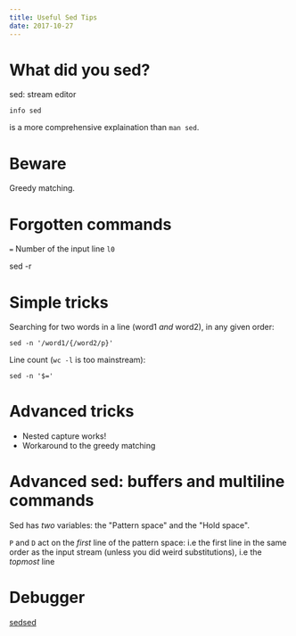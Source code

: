```yaml
---
title: Useful Sed Tips
date: 2017-10-27
---
```


# What did you sed?

sed: stream editor

    info sed

is a more comprehensive explaination than `man sed`.

# Beware

Greedy matching.

# Forgotten commands

`=` Number of the input line
`l0`

sed -r

# Simple tricks

Searching for two words in a line (word1 _and_ word2), in any given order:

    sed -n '/word1/{/word2/p}'

Line count (`wc -l` is too mainstream):

    sed -n '$='

# Advanced tricks

* Nested capture works!
* Workaround to the greedy matching

# Advanced sed: buffers and multiline commands

Sed has _two_ variables: the "Pattern space" and the "Hold space".

`P` and `D` act on the _first_ line of the pattern space: i.e the first
line in the same order as the input stream (unless you did weird
substitutions), i.e the _topmost_ line

# Debugger

[sedsed](http://aurelio.net/projects/sedsed/)
